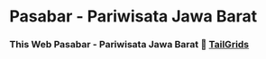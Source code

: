 # Pasabar - Pariwisata Jawa Barat

### This Web Pasabar - Pariwisata Jawa Barat 🥞 [TailGrids](https://pasabar.my.id/) 


